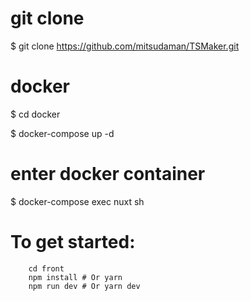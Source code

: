# git clone 
$ git clone https://github.com/mitsudaman/TSMaker.git

# docker 
$ cd docker

$ docker-compose up -d

# enter docker container 
$ docker-compose exec nuxt sh

# To get started:
    
        cd front
        npm install # Or yarn
        npm run dev # Or yarn dev
